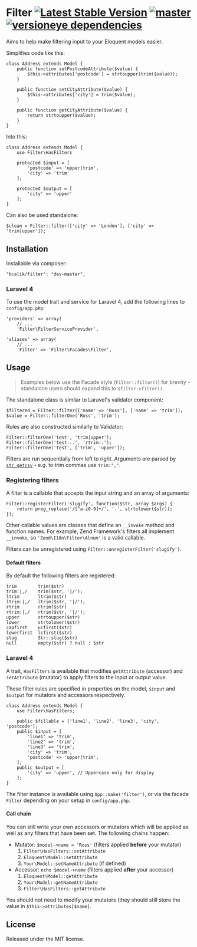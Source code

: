 # Filter [![Latest Stable Version](https://poser.pugx.org/bcalik/filter/v/stable.png)](https://packagist.org/packages/bcalik/filter) [![master](https://travis-ci.org/bcalik/filter.png?branch=master)](https://travis-ci.org/bcalik/filter) [![versioneye dependencies](https://www.versioneye.com/user/projects/5217bad8632bac775003b749/badge.png)](https://www.versioneye.com/user/projects/5217bad8632bac775003b749)

Aims to help make filtering input to your Eloquent models easier.

Simplifies code like this:

    class Address extends Model {
        public function setPostcodeAttribute($value) {
            $this->attributes['postcode'] = strtoupper(trim($value));
        }

        public function setCityAttribute($value) {
            $this->attributes['city'] = trim($value);
        }

        public function getCityAttribute($value) {
            return strtoupper($value);
        }
    }

Into this:

    class Address extends Model {
        use Filter\HasFilters

        protected $input = [
            'postcode' => 'upper|trim',
            'city' => 'trim'
        ];

        protected $output = [
            'city' => 'upper'
        ];
    }

Can also be used standalone:

    $clean = Filter::filter(['city' => 'London'], ['city' => 'trim|upper']);

## Installation

Installable via composer:

    "bcalik/filter": "dev-master",

### Laravel 4

To use the model trait and service for Laravel 4, add the following lines to
`config/app.php`:

    'providers' => array(
        // ...
        'Filter\FilterServiceProvider',

    'aliases' => array(
        // ...
        'Filter' => 'Filter\Facades\Filter',

## Usage

> Examples below use the Facade style (`Filter::filter()`) for brevity -
standalone users should expand this to `$filter->filter()`.

The standalone class is similar to Laravel's validator component:

    $filtered = Filter::filter(['name' => 'Ross'], ['name' => 'trim']);
    $value = Filter::filterOne('Ross', 'trim');

Rules are also constructed similarly to Validator:

    Filter::filterOne('test', 'trim|upper');
    Filter::filterOne('test...', 'rtrim:.');
    Filter::filterOne('test', ['trim', 'upper']);

Filters are run sequentially from left to right. Arguments are parsed by
[`str_getcsv`](http://php.net/str_getcsv) - e.g. to trim commas use `trim:","`.

### Registering filters

A filter is a callable that accepts the input string and an array of arguments:

    Filter::registerFilter('slugify', function($str, array $args) {
        return preg_replace('/[^a-z0-9]+/', '-', strtolower($str));
    });

Other callable values are classes that define an `__invoke` method and function
names. For example, Zend Framework's filters all implement `__invoke`, so
`'Zend\I18n\Filter\Alnum'` is a valid callable.

Filters can be unregistered using `Filter::unregisterFilter('slugify')`.

#### Default filters

By default the following filters are registered:

    trim        trim($str)
    trim:|,/    trim($str, '|/');
    ltrim       ltrim($str)
    ltrim:|,/   ltrim($str, '|/');
    rtrim       rtrim($str)
    rtrim:|,/   rtrim($str, '|/');
    upper       strtoupper($str)
    lower       strtolower($str)
    capfirst    ucfirst($str)
    lowerfirst  lcfirst($str)
    slug        Str::slug($str)
    null        empty($str) ? null : $str

### Laravel 4

A trait, `HasFilters` is available that modifies `getAttribute` (accessor) and
`setAttribute` (mutator) to apply filters to the input or output value.

These filter rules are specified in properties on the model, `$input` and
`$output` for mutators and accessors respectively.

    class Address extends Model {
        use Filter\HasFilters;

        public $fillable = ['line1', 'line2', 'line3', 'city', 'postcode'];
        public $input = [
            'line1' => 'trim',
            'line2' => 'trim',
            'line3' => 'trim',
            'city' => 'trim',
            'postcode' => 'upper|trim',
        ];
        public $output = [
            'city' => 'upper', // Uppercase only for display
        ];
    }

The filter instance is available using `App::make('filter')`, or via the facade
`Filter` depending on your setup in `config/app.php`.

#### Call chain

You can still write your own accessors or mutators which will be applied as well
as any filters that have been set. The following chains happen:

*   Mutator: `$model->name = 'Ross'` (filters applied **before** your mutator)
    1.  `Filter\HasFilters::setAttribute`
    2.  `Eloquent\Model::setAttribute`
    3.  `Your\Model::setNameAttribute` (if defined)
*   Accessor: `echo $model->name` (filters applied **after** your accessor)
    1.  `Eloquent\Model::getAttribute`
    2.  `Your\Model::getNameAttribute`
    3.  `Filter\HasFilters::getAttribute`

You should not need to modify your mutators (they should still store the value
in `$this->attributes[$name]`.

## License

Released under the MIT license.
